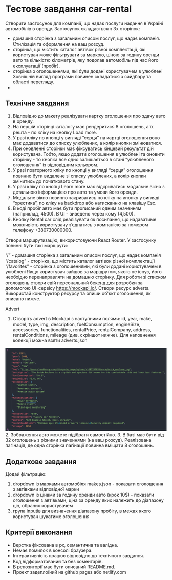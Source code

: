 # Тестове завдання car-rental

Створити застосунок для компанії, що надає послуги надання в Україні автомобілів в оренду. Застосунок складається з 3х сторінок:

- домашня сторінка з загальним описом послуг, що надає компанія. Стилізація та оформлення на ваш розсуд.
- сторінка, що містить каталог автівок різної комплектації, які користувач може фільтрувати за маркою, ціною за годину оренди авто та кількістю кілометрів, яку подолав автомобіль під час його експлуатації (пробіг).
- сторінка з оголошеннями, які були додані користувачем в улюблені Зовнішній вигляд програми повинен складатися з cайдбару та області перегляду.
- 
## Технічне завдання
1. Відповідно до макету реалізувати картку оголошення про здачу авто в оренду.
2. На першій сторінці каталогу має рендеритися 8 оголошень, а їх решта - по кліку на кнопку Load more.
3. У разі кліку по кнопці у вигляді “серця” на картці оголошення воно має додаватися до списку улюблених, а колір кнопки змінюватися.
4. При оновленні сторінки має фіксуватись кінцевий результат дій користувача. Тобто, якщо додати оголошення в улюблені та оновити сторінку - то кнопка все одно залишається в стані “улюбленого оголошення” із відповідним кольором.
5. У разі повторного кліку по кнопці у вигляді “серця” оголошення повинно бути видалене зі списку улюблених, а колір кнопки змінитись до початкового стану.
6. У разі кліку по кнопці Learn more має відкриватись модальне вікно з детальною інформацією про авто та умови його оренди.
7. Модальне вікно повинно закриватись по кліку на кнопку у вигляді “хрестика”, по кліку на backdrop або натисканню на клавішу Esc.
8. В коді пробіг авто має бути прописаний одним значенням (наприклад, 4500). В UI - виведено через кому (4,500).
9. Кнопку Rental car слід реалізувати як посилання, що надаватиме можливість користувачу зʼєднатись з компанією за номером телефону +380730000000.

Створи маршрутизацію, використовуючи React Router. У застосунку повинні бути такі маршрути:

“/” - домашня сторінка з загальним описом послуг, що надає компанія
“/catalog” - сторінка, що містить каталог автівок різної комплектації
“/favorites” - сторінка з оголошеннями, які були додані користувачем в улюблені Якщо користувач зайшов за маршрутом, якого не існує, його необхідно перенаправляти на домашню сторінку.
Для роботи зі списком оголошень створи свій персональний бекенд для розробки за допомогою UI-сервісу https://mockapi.io/. Створи ресурс adverts. Використай конструктор ресурсу та опиши об'єкт оголошення, як описано нижче.

Advert

1. Створіть advert в Mockapi з наступними полями: id, year, make, model, type, img, description, fuelConsumption, engineSize, accessories, functionalities, rentalPrice, rentalCompany, address, rentalConditions, mileage (див. скріншот нижче). Для наповнення колекції можна взяти adverts.json
 <img src="https://github.com/EuJinnLucaShow/car-rental/blob/main/assets/2.png"/>
2. Зображення авто можете підібрати самостійно.
3. В базі має бути від 32 оголошень з різними значеннями (на ваш розсуд). Реалізована пагінація, де одна сторінка пагінації повинна вміщати 8 оголошень.

## Додаткове завдання

Додай фільтрацію:

1. dropdown із марками автомобіля makes.json - показати оголошення з автівками відповідної марки
2. dropdown із цінами за годину оренди авто (крок 10$) - показати оголошення з автівками, ціна за оренду яких належить до діапазону цін, обраних користувачем
3. група inputів для визначення діапазону пробігу, в межах якого користувач шукатиме оголошення

## Критерії виконання
- Верстка фіксована в рх, семантична та валідна.
- Немає помилок в консолі браузера.
- Інтерактивність працює відповідно до технічного завдання.
- Код відформатований та без коментарів.
- В репозиторії має бути описаний README.md.
- Проєкт задеплоїний на github pages або netlify.com
